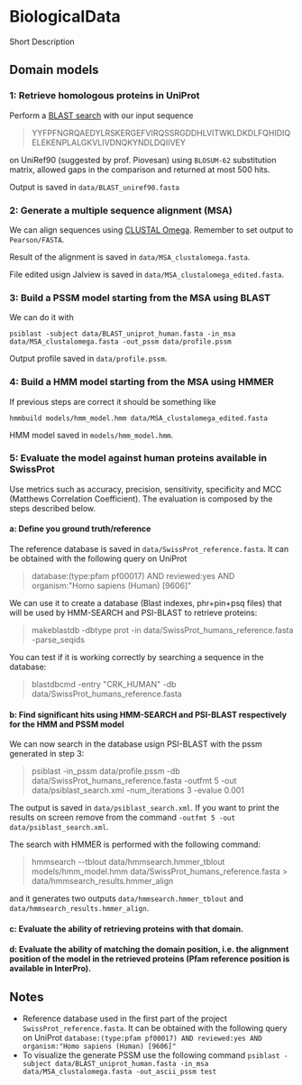 # BiologicalData

Short Description

## Domain models

### 1: Retrieve homologous proteins in UniProt

Perform a [BLAST search](https://www.uniprot.org/blast/) with our input sequence 

>YYFPFNGRQAEDYLRSKERGEFVIRQSSRGDDHLVITWKLDKDLFQHIDIQELEKENPLALGKVLIVDNQKYNDLDQIIVEY

on UniRef90 (suggested by prof. Piovesan) using `BLOSUM-62` substitution matrix, allowed gaps in the comparison and returned at most 500 hits.

Output is saved in `data/BLAST_uniref90.fasta`

### 2: Generate a multiple sequence alignment (MSA)

We can align sequences using [CLUSTAL Omega](https://www.ebi.ac.uk/Tools/msa/clustalo/). Remember to set output to `Pearson/FASTA`. 

Result of the alignment is saved in `data/MSA_clustalomega.fasta`. 

File edited usign Jalview is saved in `data/MSA_clustalomega_edited.fasta`.

### 3: Build a PSSM model starting from the MSA using BLAST

We can do it with 

```
psiblast -subject data/BLAST_uniprot_human.fasta -in_msa data/MSA_clustalomega.fasta -out_pssm data/profile.pssm
```

Output profile saved in `data/profile.pssm`.

### 4: Build a HMM model starting from the MSA using HMMER

If previous steps are correct it should be something like
```
hmmbuild models/hmm_model.hmm data/MSA_clustalomega_edited.fasta
```

HMM model saved in `models/hmm_model.hmm`.

### 5: Evaluate the model against human proteins available in SwissProt

Use metrics such as accuracy, precision, sensitivity, specificity and MCC (Matthews Correlation Coefficient). 
The evaluation is composed by the steps described below.

#### a: Define you ground truth/reference 
The reference database is saved in `data/SwissProt_reference.fasta`. It can be obtained with the following query on UniProt 
>database:(type:pfam pf00017) AND reviewed:yes AND organism:"Homo sapiens (Human) [9606]"

We can use it to create a database (Blast indexes, phr+pin+psq files) that will be used by HMM-SEARCH and PSI-BLAST to retrieve proteins:
>makeblastdb -dbtype prot -in data/SwissProt_humans_reference.fasta -parse_seqids

You can test if it is working correctly by searching a sequence in the database:
>blastdbcmd -entry "CRK_HUMAN" -db data/SwissProt_humans_reference.fasta

#### b: Find significant hits using HMM-SEARCH and PSI-BLAST respectively for the HMM and PSSM model

We can now search in the database usign PSI-BLAST with the pssm generated in step 3:

>psiblast -in_pssm data/profile.pssm -db data/SwissProt_humans_reference.fasta -outfmt 5 -out data/psiblast_search.xml -num_iterations 3 -evalue 0.001

The output is saved in `data/psiblast_search.xml`. If you want to print the results on screen remove from the command `-outfmt 5 -out data/psiblast_search.xml`.

The search with HMMER is performed with the following command:
> hmmsearch --tblout data/hmmsearch.hmmer_tblout models/hmm_model.hmm data/SwissProt_humans_reference.fasta > data/hmmsearch_results.hmmer_align

and it generates two outputs `data/hmmsearch.hmmer_tblout` and `data/hmmsearch_results.hmmer_align`.

#### c: Evaluate the ability of retrieving proteins with that domain.

#### d: Evaluate the ability of matching the domain position, i.e. the alignment position of the model in the retrieved proteins (Pfam reference position is available in InterPro).



## Notes

* Reference database used in the first part of the project `SwissProt_reference.fasta`. It can be obtained with the following query on UniProt `database:(type:pfam pf00017) AND reviewed:yes AND organism:"Homo sapiens (Human) [9606]"`
* To visualize the generate PSSM use the following command `psiblast -subject data/BLAST_uniprot_human.fasta -in_msa data/MSA_clustalomega.fasta -out_ascii_pssm test`
